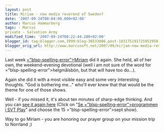 ```yaml
---
layout: post
title: Miriam - new media reverend of Sweden?
date: '2007-09-24T08:04:00.000+02:00'
author: Marcus Hammarberg
tags: - Marcus
private - Salvation Army
modified_time: '2007-09-24T08:22:44.280+02:00'
blogger_id: tag:blogger.com,1999:blog-36533086.post-183175191725952958
blogger_orig_url: http://www.marcusoft.net/2007/09/mirjam-new-media-reverend-of-sweden.html
---
```


Last week [<span>="blsp-spelling-error">Miriam</span>](http://marcushammarberg.blogspot.com/2007/08/morning-devotional-by-friend-of-mine.html)
did it again. She held, all of her own, the weekend-evening devotional
(well i am not sure of the word for <span>="blsp-spelling-error">helgmålsbön</span>, but that will have too
do...).

Again she did it with a most visible easy and some very interesting
thoughts. "God is bothering me..." who'll ever knew that that would be
the theme for one of those shows.

Well - if you missed it, it's about ten minutes of sharp-edge thinking.
And you can [see it again
here](http://www.svt.se/svt/jsp/Crosslink.jsp?d=69758) (Click on
"<a href="javascript:SgOpenArgs(" target="_top"
data-d="52840&amp;lid=puff_836905&amp;lpos=lasMer&#39;,&#39;largevideoplayer&#39;,790,600,&#39;scrolling=no,resizable=no,status=yes&#39;)&quot;">Se
<span>="blsp-spelling-error">programmen</span> i <span
id="SPELLING_ERROR_3" class="blsp-spelling-error">SVT</span> Play</a>"
and choose the 15 <span>="blsp-spelling-error">sept</span> show).

Way to go <span id="SPELLING_ERROR_5" class="blsp-spelling-error">Miriam
</span>- you are honoring our prayer group on your mission trip to <span
id="SPELLING_ERROR_6" class="blsp-spelling-error">Norrland</span> ;)
